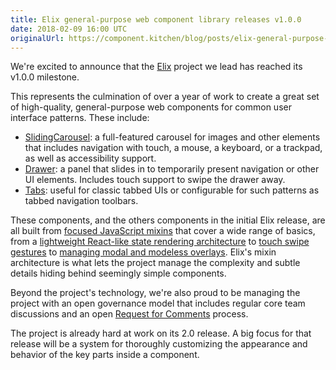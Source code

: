 ```yaml
---
title: Elix general-purpose web component library releases v1.0.0
date: 2018-02-09 16:00 UTC
originalUrl: https://component.kitchen/blog/posts/elix-general-purpose-web-component-library-releases-v100
---
```


We're excited to announce that the [Elix](/elix) project we lead has reached its v1.0.0 milestone.

This represents the culmination of over a year of work to create a great set of high-quality, general-purpose web components for common user interface patterns. These include:

- [SlidingCarousel](https://component.kitchen/elix/SlidingCarousel): a full-featured carousel for images and other elements that includes navigation with touch, a mouse, a keyboard, or a trackpad, as well as accessibility support.
- [Drawer](https://component.kitchen/elix/Drawer): a panel that slides in to temporarily present navigation or other UI elements. Includes touch support to swipe the drawer away.
- [Tabs](https://component.kitchen/elix/Tabs): useful for classic tabbed UIs or configurable for such patterns as tabbed navigation toolbars.

These components, and the others components in the initial Elix release, are all built from [focused JavaScript mixins](https://component.kitchen/elix/mixins) that cover a wide range of basics, from a [lightweight React-like state rendering architecture](https://component.kitchen/elix/ReactiveMixin) to [touch swipe gestures](https://component.kitchen/elix/TouchSwipeMixin) to [managing modal and modeless overlays](https://component.kitchen/elix/OverlayMixin). Elix's mixin architecture is what lets the project manage the complexity and subtle details hiding behind seemingly simple components.

Beyond the project's technology, we're also proud to be managing the project with an open governance model that includes regular core team discussions and an open [Request for Comments](https://github.com/elix/rfcs) process.

The project is already hard at work on its 2.0 release. A big focus for that release will be a system for thoroughly customizing the appearance and behavior of the key parts inside a component.
